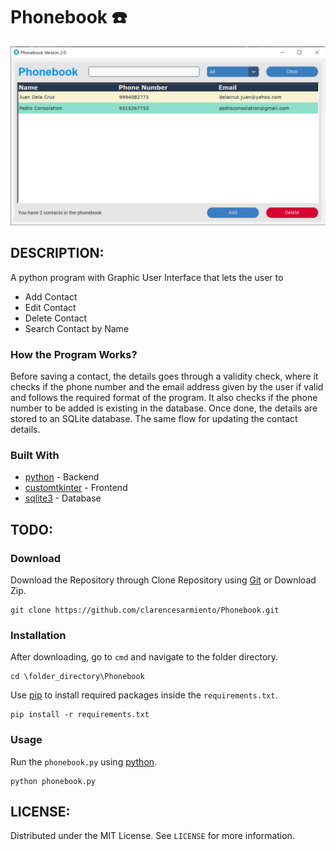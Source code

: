 # Phonebook ☎️
![interface](https://github.com/clarencesarmiento/Phonebook/blob/b554be0dfc04a66fe53d2d765fdc6ad545d715f0/Images/V2%20Interface.png)

## DESCRIPTION:
A python program with Graphic User Interface that lets the user to
- Add Contact
- Edit Contact
- Delete Contact
- Search Contact by Name

### How the Program Works?
Before saving a contact, the details goes through a validity check, where it checks if the phone number and the email address given by the user if valid and follows the required format of the program. It also checks if the phone number to be added is existing in the database. Once done, the details are stored to an SQLite database. The same flow for updating the contact details. 

### Built With
- [python](https://www.python.org/) - Backend
- [customtkinter](https://github.com/tomschimansky/customtkinter) - Frontend
- [sqlite3](https://docs.python.org/3/library/sqlite3.html) - Database

## TODO:
### Download
Download the Repository through Clone Repository using [Git](https://git-scm.com/downloads) or Download Zip.
```
git clone https://github.com/clarencesarmiento/Phonebook.git
```
### Installation
After downloading, go to `cmd` and navigate to the folder directory.
```
cd \folder_directory\Phonebook
```
Use [pip](https://pip.pypa.io/en/stable/) to install required packages inside
the `requirements.txt`.
```
pip install -r requirements.txt
```
### Usage
Run the `phonebook.py` using [python](https://www.python.org/).
```
python phonebook.py
```
## LICENSE:
Distributed under the MIT License. See `LICENSE` for more information.
